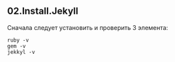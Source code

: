 ## 02.Install.Jekyll

Сначала следует установить и проверить 3 элемента:  

    ruby -v
    gem -v
    jekkyl -v

## 
